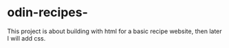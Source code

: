 # odin-recipes-

This project is about building with html for a basic recipe website, then later I will add css.